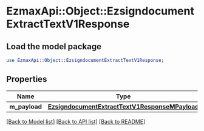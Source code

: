 # EzmaxApi::Object::EzsigndocumentExtractTextV1Response

## Load the model package
```perl
use EzmaxApi::Object::EzsigndocumentExtractTextV1Response;
```

## Properties
Name | Type | Description | Notes
------------ | ------------- | ------------- | -------------
**m_payload** | [**EzsigndocumentExtractTextV1ResponseMPayload**](EzsigndocumentExtractTextV1ResponseMPayload.md) |  | 

[[Back to Model list]](../README.md#documentation-for-models) [[Back to API list]](../README.md#documentation-for-api-endpoints) [[Back to README]](../README.md)


